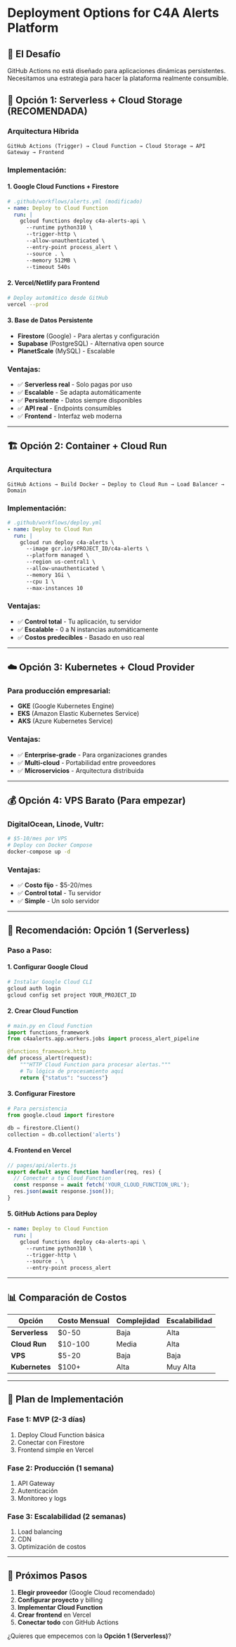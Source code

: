 # Deployment Options for C4A Alerts Platform

## 🎯 **El Desafío**
GitHub Actions no está diseñado para aplicaciones dinámicas persistentes. Necesitamos una estrategia para hacer la plataforma realmente consumible.

## 🚀 **Opción 1: Serverless + Cloud Storage (RECOMENDADA)**

### Arquitectura Híbrida
```
GitHub Actions (Trigger) → Cloud Function → Cloud Storage → API Gateway → Frontend
```

### Implementación:

#### 1. **Google Cloud Functions + Firestore**
```yaml
# .github/workflows/alerts.yml (modificado)
- name: Deploy to Cloud Function
  run: |
    gcloud functions deploy c4a-alerts-api \
      --runtime python310 \
      --trigger-http \
      --allow-unauthenticated \
      --entry-point process_alert \
      --source . \
      --memory 512MB \
      --timeout 540s
```

#### 2. **Vercel/Netlify para Frontend**
```bash
# Deploy automático desde GitHub
vercel --prod
```

#### 3. **Base de Datos Persistente**
- **Firestore** (Google) - Para alertas y configuración
- **Supabase** (PostgreSQL) - Alternativa open source
- **PlanetScale** (MySQL) - Escalable

### Ventajas:
- ✅ **Serverless real** - Solo pagas por uso
- ✅ **Escalable** - Se adapta automáticamente
- ✅ **Persistente** - Datos siempre disponibles
- ✅ **API real** - Endpoints consumibles
- ✅ **Frontend** - Interfaz web moderna

---

## 🏗️ **Opción 2: Container + Cloud Run**

### Arquitectura
```
GitHub Actions → Build Docker → Deploy to Cloud Run → Load Balancer → Domain
```

### Implementación:
```yaml
# .github/workflows/deploy.yml
- name: Deploy to Cloud Run
  run: |
    gcloud run deploy c4a-alerts \
      --image gcr.io/$PROJECT_ID/c4a-alerts \
      --platform managed \
      --region us-central1 \
      --allow-unauthenticated \
      --memory 1Gi \
      --cpu 1 \
      --max-instances 10
```

### Ventajas:
- ✅ **Control total** - Tu aplicación, tu servidor
- ✅ **Escalable** - 0 a N instancias automáticamente
- ✅ **Costos predecibles** - Basado en uso real

---

## ☁️ **Opción 3: Kubernetes + Cloud Provider**

### Para producción empresarial:
- **GKE** (Google Kubernetes Engine)
- **EKS** (Amazon Elastic Kubernetes Service)
- **AKS** (Azure Kubernetes Service)

### Ventajas:
- ✅ **Enterprise-grade** - Para organizaciones grandes
- ✅ **Multi-cloud** - Portabilidad entre proveedores
- ✅ **Microservicios** - Arquitectura distribuida

---

## 💰 **Opción 4: VPS Barato (Para empezar)**

### DigitalOcean, Linode, Vultr:
```bash
# $5-10/mes por VPS
# Deploy con Docker Compose
docker-compose up -d
```

### Ventajas:
- ✅ **Costo fijo** - $5-20/mes
- ✅ **Control total** - Tu servidor
- ✅ **Simple** - Un solo servidor

---

## 🎯 **Recomendación: Opción 1 (Serverless)**

### Paso a Paso:

#### 1. **Configurar Google Cloud**
```bash
# Instalar Google Cloud CLI
gcloud auth login
gcloud config set project YOUR_PROJECT_ID
```

#### 2. **Crear Cloud Function**
```python
# main.py en Cloud Function
import functions_framework
from c4aalerts.app.workers.jobs import process_alert_pipeline

@functions_framework.http
def process_alert(request):
    """HTTP Cloud Function para procesar alertas."""
    # Tu lógica de procesamiento aquí
    return {"status": "success"}
```

#### 3. **Configurar Firestore**
```python
# Para persistencia
from google.cloud import firestore

db = firestore.Client()
collection = db.collection('alerts')
```

#### 4. **Frontend en Vercel**
```javascript
// pages/api/alerts.js
export default async function handler(req, res) {
  // Conectar a tu Cloud Function
  const response = await fetch('YOUR_CLOUD_FUNCTION_URL');
  res.json(await response.json());
}
```

#### 5. **GitHub Actions para Deploy**
```yaml
- name: Deploy to Cloud Function
  run: |
    gcloud functions deploy c4a-alerts-api \
      --runtime python310 \
      --trigger-http \
      --source . \
      --entry-point process_alert
```

---

## 📊 **Comparación de Costos**

| Opción | Costo Mensual | Complejidad | Escalabilidad |
|--------|---------------|-------------|---------------|
| **Serverless** | $0-50 | Baja | Alta |
| **Cloud Run** | $10-100 | Media | Alta |
| **VPS** | $5-20 | Baja | Baja |
| **Kubernetes** | $100+ | Alta | Muy Alta |

---

## 🚀 **Plan de Implementación**

### Fase 1: MVP (2-3 días)
1. Deploy Cloud Function básica
2. Conectar con Firestore
3. Frontend simple en Vercel

### Fase 2: Producción (1 semana)
1. API Gateway
2. Autenticación
3. Monitoreo y logs

### Fase 3: Escalabilidad (2 semanas)
1. Load balancing
2. CDN
3. Optimización de costos

---

## 🎯 **Próximos Pasos**

1. **Elegir proveedor** (Google Cloud recomendado)
2. **Configurar proyecto** y billing
3. **Implementar Cloud Function**
4. **Crear frontend** en Vercel
5. **Conectar todo** con GitHub Actions

¿Quieres que empecemos con la **Opción 1 (Serverless)**?
